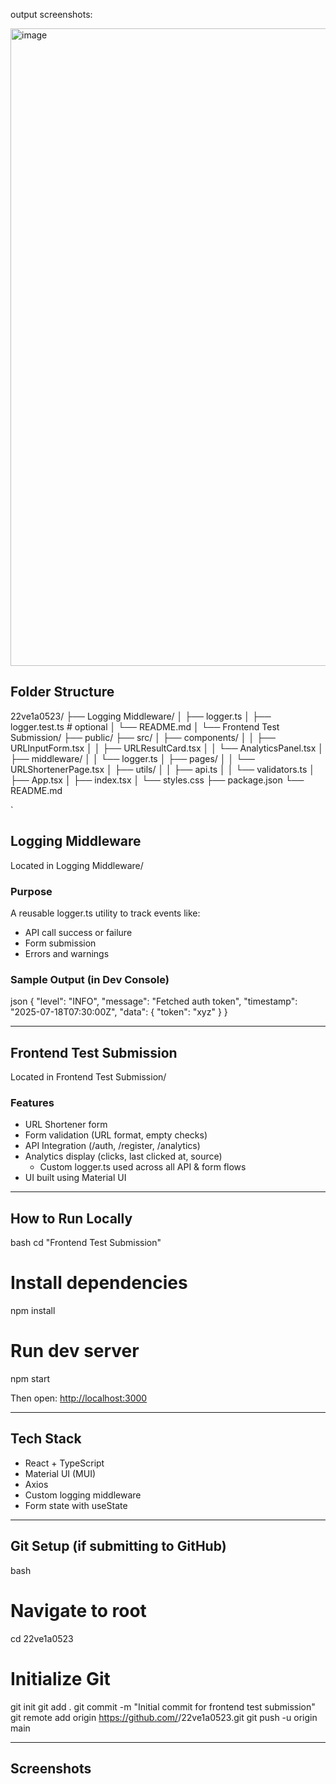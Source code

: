 output screenshots:

<img width="1920" height="1020" alt="image" src="https://github.com/user-attachments/assets/4fa16ae1-caf3-45a9-93eb-f2ee5b545e94" />


##  Folder Structure



22ve1a0523/
├── Logging Middleware/
│   ├── logger.ts
│   ├── logger.test.ts  # optional
│   └── README.md
│
└── Frontend Test Submission/
├── public/
├── src/
│   ├── components/
│   │   ├── URLInputForm.tsx
│   │   ├── URLResultCard.tsx
│   │   └── AnalyticsPanel.tsx
│   ├── middleware/
│   │   └── logger.ts
│   ├── pages/
│   │   └── URLShortenerPage.tsx
│   ├── utils/
│   │   ├── api.ts
│   │   └── validators.ts
│   ├── App.tsx
│   ├── index.tsx
│   └── styles.css
├── package.json
└── README.md

`



## Logging Middleware

Located in Logging Middleware/

###  Purpose
A reusable logger.ts utility to track events like:

- API call success or failure
- Form submission
- Errors and warnings



### Sample Output (in Dev Console)

json
{
  "level": "INFO",
  "message": "Fetched auth token",
  "timestamp": "2025-07-18T07:30:00Z",
  "data": { "token": "xyz" }
}


---

## Frontend Test Submission

Located in Frontend Test Submission/

###  Features

*  URL Shortener form
* Form validation (URL format, empty checks)
* API Integration (/auth, /register, /analytics)
* Analytics display (clicks, last clicked at, source)
  * Custom logger.ts used across all API & form flows
* UI built using Material UI

---

## How to Run Locally

bash
cd "Frontend Test Submission"

# Install dependencies
npm install

# Run dev server
npm start


Then open: [http://localhost:3000](http://localhost:3000)

---



## Tech Stack

* React + TypeScript
* Material UI (MUI)
* Axios
* Custom logging middleware
* Form state with useState

---

##  Git Setup (if submitting to GitHub)

bash
# Navigate to root
cd 22ve1a0523

# Initialize Git
git init
git add .
git commit -m "Initial commit for frontend test submission"
git remote add origin https://github.com/<your-username>/22ve1a0523.git
git push -u origin main


---



##  Screenshots
